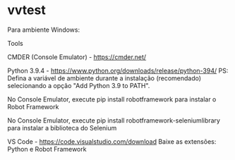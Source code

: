 # vvtest
Para ambiente Windows:

Tools

CMDER (Console Emulator) - https://cmder.net/

Python 3.9.4 - https://www.python.org/downloads/release/python-394/ PS: Defina a variável de ambiente durante a instalação (recomendado) selecionando a opção "Add Python 3.9 to PATH".

No Console Emulator, execute pip install robotframework para instalar o Robot Framework

No Console Emulator, execute pip install robotframework-seleniumlibrary para instalar a biblioteca do Selenium

VS Code - https://code.visualstudio.com/download Baixe as extensões: Python e Robot Framework

